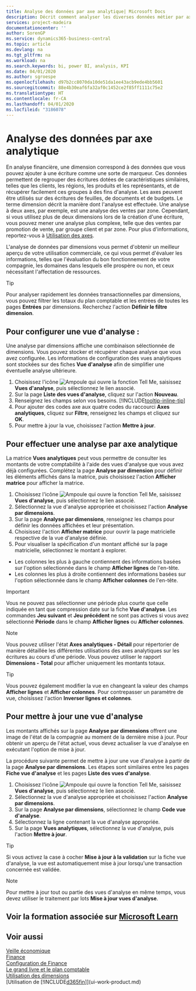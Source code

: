 ```yaml
---
title: Analyse des données par axe analytique| Microsoft Docs
description: Décrit comment analyser les diverses données métier par axe analytique.
services: project-madeira
documentationcenter: ''
author: SorenGP
ms.service: dynamics365-business-central
ms.topic: article
ms.devlang: na
ms.tgt_pltfrm: na
ms.workload: na
ms.search.keywords: bi, power BI, analysis, KPI
ms.date: 04/01/2020
ms.author: sgroespe
ms.openlocfilehash: d97b2cc8070da10de51da1ee43acb9ede4bb5601
ms.sourcegitcommit: 88e4b30eaf6fa32af0c1452ce2f85ff1111c75e2
ms.translationtype: HT
ms.contentlocale: fr-CA
ms.lasthandoff: 04/01/2020
ms.locfileid: "3186078"
---
```

#  <a name="analyze-data-by-dimensions"></a>Analyse des données par axe analytique
En analyse financière, une dimension correspond à des données que vous pouvez ajouter à une écriture comme une sorte de marqueur. Ces données permettent de regrouper des écritures dotées de caractéristiques similaires, telles que les clients, les régions, les produits et les représentants, et de récupérer facilement ces groupes à des fins d'analyse. Les axes peuvent être utilisés sur des écritures de feuilles, de documents et de budgets. Le terme dimension décrit la manière dont l'analyse est effectuée. Une analyse à deux axes, par exemple, est une analyse des ventes par zone. Cependant, si vous utilisez plus de deux dimensions lors de la création d'une écriture, vous pouvez mener une analyse plus complexe, telle que des ventes par promotion de vente, par groupe client et par zone. Pour plus d'informations, reportez-vous à [Utilisation des axes](finance-dimensions.md).

L'analyse de données par dimensions vous permet d'obtenir un meilleur aperçu de votre utilisation commerciale, ce qui vous permet d'évaluer les informations, telles que l'évaluation du bon fonctionnement de votre compagnie, les domaines dans lesquels elle prospère ou non, et ceux nécessitant l'affectation de ressources.

> [!TIP]
> Pour analyser rapidement les données transactionnelles par dimensions, vous pouvez filtrer les totaux du plan comptable et les entrées de toutes les pages **Entrées** par dimensions. Recherchez l'action **Définir le filtre dimension**.

## <a name="to-set-up-an-analysis-view"></a>Pour configurer une vue d'analyse :  
Une analyse par dimensions affiche une combinaison sélectionnée de dimensions. Vous pouvez stocker et récupérer chaque analyse que vous avez configurée. Les informations de configuration des vues analytiques sont stockées sur des fiches **Vue d'analyse** afin de simplifier une éventuelle analyse ultérieure.  

1. Choisissez l'icône ![Ampoule qui ouvre la fonction Tell Me](media/ui-search/search_small.png "Dites-moi ce que vous voulez faire"), saisissez **Vues d'analyse**, puis sélectionnez le lien associé.  
2. Sur la page **Liste des vues d'analyse**, cliquez sur l'action **Nouveau**.
3. Renseignez les champs selon vos besoins. [!INCLUDE[tooltip-inline-tip](includes/tooltip-inline-tip_md.md)]
4. Pour ajouter des codes axe aux quatre codes du raccourci **Axes analytiques**, cliquez sur **Filtre**, renseignez les champs et cliquez sur **OK**.  
5. Pour mettre à jour la vue, choisissez l'action **Mettre à jour**.

## <a name="to-analyze-by-dimensions"></a>Pour effectuer une analyse par axe analytique
La matrice **Vues analytiques** peut vous permettre de consulter les montants de votre comptabilité à l'aide des vues d'analyse que vous avez déjà configurées. Complétez la page **Analyse par dimension** pour définir les éléments affichés dans la matrice, puis choisissez l'action **Afficher matrice** pour afficher la matrice.  

1. Choisissez l'icône ![Ampoule qui ouvre la fonction Tell Me](media/ui-search/search_small.png "Dites-moi ce que vous voulez faire"), saisissez **Vues d'analyse**, puis sélectionnez le lien associé.  
2. Sélectionnez la vue d'analyse appropriée et choisissez l'action **Analyse par dimensions**.
3. Sur la page **Analyse par dimensions**, renseignez les champs pour définir les données affichées et leur présentation.
4. Choisissez l'action **Afficher matrice** pour ouvrir la page matricielle respective de la vue d'analyse définie.
5. Pour visualiser la spécification d'un montant affiché sur la page matricielle, sélectionnez le montant à explorer.  

- Les colonnes les plus à gauche contiennent des informations basées sur l'option sélectionnée dans le champ **Afficher lignes** de l'en-tête.  
- Les colonnes les plus à droite contiennent des informations basées sur l'option sélectionnée dans le champ **Afficher colonnes** de l'en-tête.

> [!IMPORTANT]  
>   Vous ne pouvez pas sélectionner une période plus courte que celle indiquée en tant que compression date sur la fiche **Vue d'analyse**. Les commandes **Jeu suivant** et **Jeu précédent** ne sont pas actives si vous avez sélectionné **Période** dans le champ **Afficher lignes** ou **Afficher colonnes**.  

> [!NOTE]  
>   Vous pouvez utiliser l'état **Axes analytiques - Détail** pour répertorier de manière détaillée les différentes utilisations des axes analytiques sur les écritures au cours d'une période. Vous pouvez utiliser le rapport **Dimensions - Total** pour afficher uniquement les montants totaux.  

> [!TIP]  
>   Vous pouvez également modifier la vue en changeant la valeur des champs **Afficher lignes** et **Afficher colonnes**. Pour contrepasser un paramètre de vue, choisissez l'action **Inverser lignes et colonnes**.

## <a name="to-update-an-analysis-view"></a>Pour mettre à jour une vue d'analyse  
Les montants affichés sur la page **Analyse par dimensions** offrent une image de l'état de la compagnie au moment de la dernière mise à jour. Pour obtenir un aperçu de l'état actuel, vous devez actualiser la vue d'analyse en exécutant l'option de mise à jour.

La procédure suivante permet de mettre à jour une vue d'analyse à partir de la page **Analyse par dimensions**. Les étapes sont similaires entre les pages **Fiche vue d'analyse** et les pages **Liste des vues d'analyse**.  

1. Choisissez l'icône ![Ampoule qui ouvre la fonction Tell Me](media/ui-search/search_small.png "Dites-moi ce que vous voulez faire"), saisissez **Vues d'analyse**, puis sélectionnez le lien associé.
2. Sélectionnez la vue d'analyse appropriée et choisissez l'action **Analyse par dimensions**.
2. Sur la page **Analyse par dimensions**, sélectionnez le champ **Code vue d'analyse**.  
3. Sélectionnez la ligne contenant la vue d'analyse appropriée.  
4. Sur la page **Vues analytiques**, sélectionnez la vue d'analyse, puis l'action **Mettre à jour**.  

> [!TIP]  
>   Si vous activez la case à cocher **Mise à jour à la validation** sur la fiche vue d'analyse, la vue est automatiquement mise à jour lorsqu'une transaction concernée est validée.

> [!NOTE]  
>   Pour mettre à jour tout ou partie des vues d'analyse en même temps, vous devez utiliser le traitement par lots **Mise à jour vues d'analyse**.  

## <a name="see-related-training-at-microsoft-learn"></a>Voir la formation associée sur [Microsoft Learn](/learn/modules/dimensions-financial-reports-dynamics-365-business-central/index)

## <a name="see-also"></a>Voir aussi
[Veille économique](bi.md)  
[Finance](finance.md)  
[Configuration de Finance](finance-setup-finance.md)  
[Le grand livre et le plan comptable](finance-general-ledger.md)  
[Utilisation des dimensions](finance-dimensions.md)  
[Utilisation de [!INCLUDE[d365fin](includes/d365fin_md.md)]](ui-work-product.md)  
